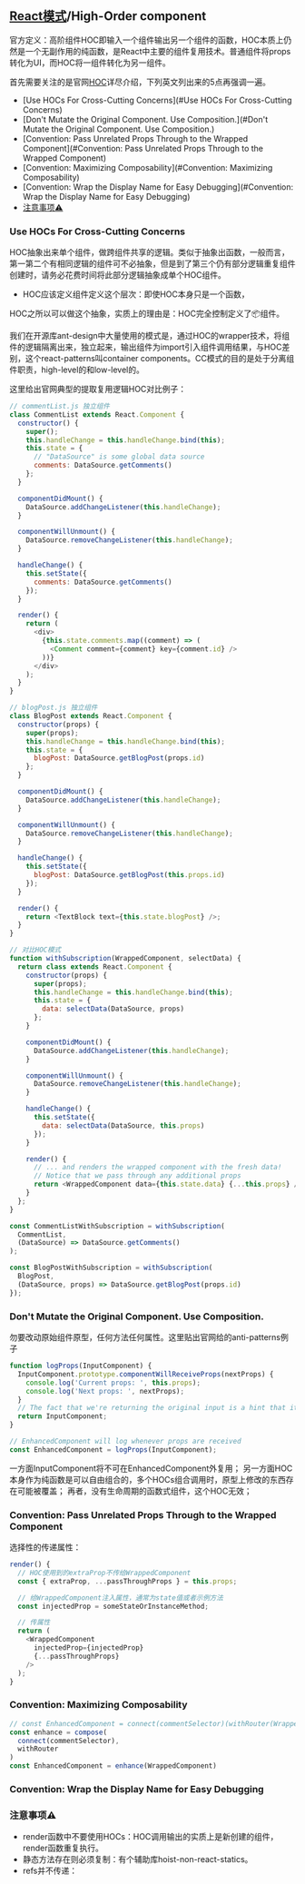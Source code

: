 ## [React模式](Readme.md)/High-Order component

官方定义：高阶组件HOC即输入一个组件输出另一个组件的函数，HOC本质上仍然是一个无副作用的纯函数，是React中主要的组件复用技术。普通组件将props转化为UI，而HOC将一组件转化为另一组件。

首先需要关注的是官网[HOC](https://facebook.github.io/react/docs/higher-order-components.html)详尽介绍，下列英文列出来的5点再强调一遍。

* [Use HOCs For Cross-Cutting Concerns](#Use HOCs For Cross-Cutting Concerns)
* [Don't Mutate the Original Component. Use Composition.](#Don't Mutate the Original Component. Use Composition.)
* [Convention: Pass Unrelated Props Through to the Wrapped Component](#Convention: Pass Unrelated Props Through to the Wrapped Component)
* [Convention: Maximizing Composability](#Convention: Maximizing Composability)
* [Convention: Wrap the Display Name for Easy Debugging](#Convention: Wrap the Display Name for Easy Debugging)
* [注意事项⚠️](#注意事项⚠️)

### Use HOCs For Cross-Cutting Concerns

HOC抽象出来单个组件，做跨组件共享的逻辑。类似于抽象出函数，一般而言，第一第二个有相同逻辑的组件可不必抽象，但是到了第三个仍有部分逻辑重复组件创建时，请务必花费时间将此部分逻辑抽象成单个HOC组件。

* HOC应该定义组件定义这个层次：即使HOC本身只是一个函数，

HOC之所以可以做这个抽象，实质上的理由是：HOC完全控制定义了📦组件。

我们在开源库ant-design中大量使用的模式是，通过HOC的wrapper技术，将组件的逻辑隔离出来，独立起来，输出组件为import引入组件调用结果，与HOC差别，这个react-patterns叫container components。CC模式的目的是处于分离组件职责，high-level的和low-level的。

这里给出官网典型的提取复用逻辑HOC对比例子：
```js
// commentList.js 独立组件
class CommentList extends React.Component {
  constructor() {
    super();
    this.handleChange = this.handleChange.bind(this);
    this.state = {
      // "DataSource" is some global data source
      comments: DataSource.getComments()
    };
  }

  componentDidMount() {
    DataSource.addChangeListener(this.handleChange);
  }

  componentWillUnmount() {
    DataSource.removeChangeListener(this.handleChange);
  }

  handleChange() {
    this.setState({
      comments: DataSource.getComments()
    });
  }

  render() {
    return (
      <div>
        {this.state.comments.map((comment) => (
          <Comment comment={comment} key={comment.id} />
        ))}
      </div>
    );
  }
}

// blogPost.js 独立组件
class BlogPost extends React.Component {
  constructor(props) {
    super(props);
    this.handleChange = this.handleChange.bind(this);
    this.state = {
      blogPost: DataSource.getBlogPost(props.id)
    };
  }

  componentDidMount() {
    DataSource.addChangeListener(this.handleChange);
  }

  componentWillUnmount() {
    DataSource.removeChangeListener(this.handleChange);
  }

  handleChange() {
    this.setState({
      blogPost: DataSource.getBlogPost(this.props.id)
    });
  }

  render() {
    return <TextBlock text={this.state.blogPost} />;
  }
}

// 对比HOC模式
function withSubscription(WrappedComponent, selectData) {
  return class extends React.Component {
    constructor(props) {
      super(props);
      this.handleChange = this.handleChange.bind(this);
      this.state = {
        data: selectData(DataSource, props)
      };
    }

    componentDidMount() {
      DataSource.addChangeListener(this.handleChange);
    }

    componentWillUnmount() {
      DataSource.removeChangeListener(this.handleChange);
    }

    handleChange() {
      this.setState({
        data: selectData(DataSource, this.props)
      });
    }

    render() {
      // ... and renders the wrapped component with the fresh data!
      // Notice that we pass through any additional props
      return <WrappedComponent data={this.state.data} {...this.props} />;
    }
  };
}

const CommentListWithSubscription = withSubscription(
  CommentList,
  (DataSource) => DataSource.getComments()
);

const BlogPostWithSubscription = withSubscription(
  BlogPost,
  (DataSource, props) => DataSource.getBlogPost(props.id)
});
```

### Don't Mutate the Original Component. Use Composition.

勿要改动原始组件原型，任何方法任何属性。这里贴出官网给的anti-patterns例子
```js
function logProps(InputComponent) {
  InputComponent.prototype.componentWillReceiveProps(nextProps) {
    console.log('Current props: ', this.props);
    console.log('Next props: ', nextProps);
  }
  // The fact that we're returning the original input is a hint that it has been mutated.
  return InputComponent;
}

// EnhancedComponent will log whenever props are received
const EnhancedComponent = logProps(InputComponent);
```
一方面InputComponent将不可在EnhancedComponent外复用；
另一方面HOC本身作为纯函数是可以自由组合的，多个HOCs组合调用时，原型上修改的东西存在可能被覆盖；
再者，没有生命周期的函数式组件，这个HOC无效；

### Convention: Pass Unrelated Props Through to the Wrapped Component

选择性的传递属性：
```js
render() {
  // HOC使用到的extraProp不传给WrappedComponent
  const { extraProp, ...passThroughProps } = this.props;

  // 给WrappedComponent注入属性，通常为state值或者示例方法
  const injectedProp = someStateOrInstanceMethod;

  // 传属性
  return (
    <WrappedComponent
      injectedProp={injectedProp}
      {...passThroughProps}
    />
  );
}
```

### Convention: Maximizing Composability

```js
// const EnhancedComponent = connect(commentSelector)(withRouter(WrappedComponent))
const enhance = compose(
  connect(commentSelector),
  withRouter
)
const EnhancedComponent = enhance(WrappedComponent)
```

### Convention: Wrap the Display Name for Easy Debugging

### 注意事项⚠️

  * render函数中不要使用HOCs：HOC调用输出的实质上是新创建的组件，render函数重复执行。
  * 静态方法存在则必须复制：有个辅助库hoist-non-react-statics。
  * refs并不传递：
